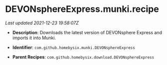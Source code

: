 # DEVONsphereExpress.munki.recipe

_Last updated 2021-12-23 19:58:07Z_

- **Description**: Downloads the latest version of DEVONsphere Express and imports it into Munki.

- **Identifier**: `com.github.homebysix.munki.DEVONsphereExpress`

- **Parent Recipes**: `com.github.homebysix.download.DEVONsphereExpress`